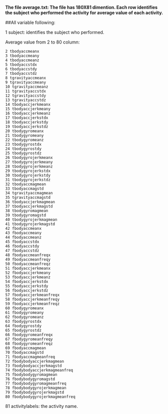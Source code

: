 
**The file average.txt: The file has 180X81 dimention. Each row identifies the subject who performed the activity for average value of each activity.**

##All variable following:

1 subject: identifies the subject who performed.

Average value from 2 to 80 column:
```
2 tbodyaccmeanx
3 tbodyaccmeany
4 tbodyaccmeanz
5 tbodyaccstdx
6 tbodyaccstdy
7 tbodyaccstdz
8 tgravityaccmeanx
9 tgravityaccmeany
10 tgravityaccmeanz
11 tgravityaccstdx
12 tgravityaccstdy
13 tgravityaccstdz
14 tbodyaccjerkmeanx
15 tbodyaccjerkmeany
16 tbodyaccjerkmeanz
17 tbodyaccjerkstdx
18 tbodyaccjerkstdy
19 tbodyaccjerkstdz
20 tbodygyromeanx
21 tbodygyromeany
22 tbodygyromeanz
23 tbodygyrostdx
24 tbodygyrostdy
25 tbodygyrostdz
26 tbodygyrojerkmeanx
27 tbodygyrojerkmeany
28 tbodygyrojerkmeanz
29 tbodygyrojerkstdx
30 tbodygyrojerkstdy
31 tbodygyrojerkstdz
32 tbodyaccmagmean
33 tbodyaccmagstd
34 tgravityaccmagmean
35 tgravityaccmagstd
36 tbodyaccjerkmagmean
37 tbodyaccjerkmagstd
38 tbodygyromagmean
39 tbodygyromagstd
40 tbodygyrojerkmagmean
41 tbodygyrojerkmagstd
42 fbodyaccmeanx
43 fbodyaccmeany
44 fbodyaccmeanz
45 fbodyaccstdx
46 fbodyaccstdy
47 fbodyaccstdz
48 fbodyaccmeanfreqx
49 fbodyaccmeanfreqy
50 fbodyaccmeanfreqz
51 fbodyaccjerkmeanx
52 fbodyaccjerkmeany
53 fbodyaccjerkmeanz
54 fbodyaccjerkstdx
55 fbodyaccjerkstdy
56 fbodyaccjerkstdz
57 fbodyaccjerkmeanfreqx
58 fbodyaccjerkmeanfreqy
59 fbodyaccjerkmeanfreqz
60 fbodygyromeanx
61 fbodygyromeany
62 fbodygyromeanz
63 fbodygyrostdx
64 fbodygyrostdy
65 fbodygyrostdz
66 fbodygyromeanfreqx
67 fbodygyromeanfreqy
68 fbodygyromeanfreqz
69 fbodyaccmagmean
70 fbodyaccmagstd
71 fbodyaccmagmeanfreq
72 fbodybodyaccjerkmagmean
73 fbodybodyaccjerkmagstd
74 fbodybodyaccjerkmagmeanfreq
75 fbodybodygyromagmean
76 fbodybodygyromagstd
77 fbodybodygyromagmeanfreq
78 fbodybodygyrojerkmagmean
79 fbodybodygyrojerkmagstd
80 fbodybodygyrojerkmagmeanfreq
```
81 activitylabels: the activity name.
